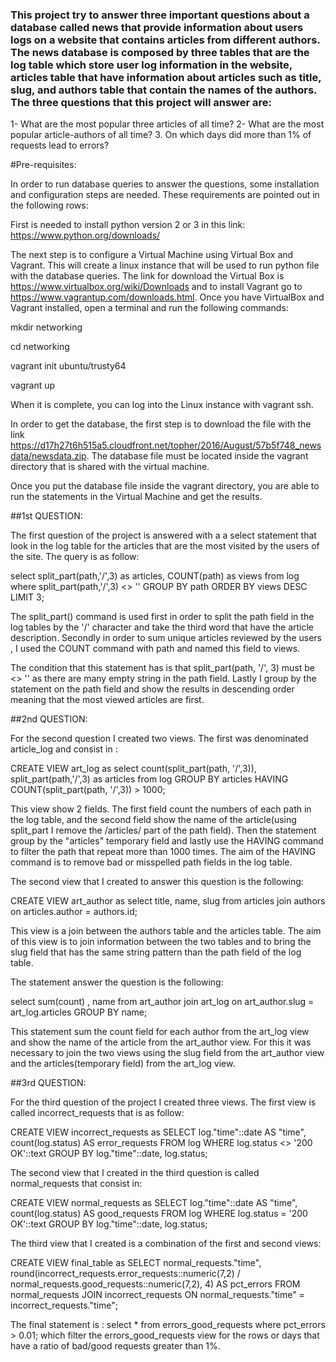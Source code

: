 ### This project try to answer three important questions about a database called news that provide information about users logs on a website that contains articles from different authors. The news database is composed by three tables that are the log table which store user log information in the website, articles table that have information about articles such as title, slug,  and authors table that contain the names of the authors. The three questions that this project will answer are: 

1- What are the most popular three articles of all time?
2- What are the most popular article-authors of all time?
3. On which days did more than 1% of requests lead to errors?

#Pre-requisites: 

In order to run database queries to answer the questions, some installation and configuration steps are needed. These requirements are pointed out in the following rows:

First is needed to install python version 2 or 3 in this link: https://www.python.org/downloads/

The next step is to configure a Virtual Machine using Virtual Box and Vagrant. This will create a linux instance that will be used to run python file with the database queries. The link for download the Virtual Box is https://www.virtualbox.org/wiki/Downloads and to install Vagrant go to https://www.vagrantup.com/downloads.html. Once you have VirtualBox and Vagrant installed, open a terminal and run the following commands:

mkdir networking 

cd networking 

vagrant init ubuntu/trusty64 

vagrant up 

When it is complete, you can log into the Linux instance with vagrant ssh.

In order to get the database, the first step is to download the file with the link https://d17h27t6h515a5.cloudfront.net/topher/2016/August/57b5f748_newsdata/newsdata.zip. The database file must be located inside the vagrant directory that is shared with the virtual machine.

Once you put the database file inside the vagrant directory, you are able to run the statements in the Virtual Machine and get the results.  

##1st QUESTION: 

The first question of the project is answered with a a select statement that look in the log table for the articles that are the most visited by the users of the site. The query is as follow: 

  select split_part(path,'/',3) as articles, COUNT(path) as views from log where split_part(path,'/',3) <> '' GROUP BY path ORDER BY views DESC LIMIT 3;

  The split_part() command is used first in order to split the path field in the log tables by the '/' character and take the third word  that have the article description. Secondly in order to sum unique articles reviewed by the users , I used the COUNT command with path and named this field to views. 

  The condition that this statement has is that split_part(path, '/', 3) must be <> '' as there are many empty string in the path field. Lastly I group by the statement on the path field and show the results in descending order meaning that the most viewed articles are first. 

##2nd QUESTION: 

For the second question I created two views. The first was denominated article_log and consist in : 

CREATE VIEW art_log as select count(split_part(path, '/',3)), 
    split_part(path,'/',3) as articles 
    from log 
    GROUP BY articles 
    HAVING COUNT(split_part(path, '/',3)) > 1000;
 
This view show 2 fields. The first field count the numbers of each path in the log table, and the second field show the name of the article(using split_part I remove the /articles/ part of the path field). Then the statement group by the "articles" temporary field and lastly use the HAVING command to filter the path that repeat more than 1000 times. The aim of the HAVING command is to remove bad or misspelled path fields in the log table.

The second view that I created to answer this question is the following:

CREATE VIEW art_author as select title, name, slug 
    from articles 
    join authors 
    on articles.author = authors.id;
    
This view is a join between the authors table and the articles table. The aim of this view is to join information between the two tables and to bring the slug field that has the same string pattern than the path field of the log table.


The statement answer the question is the following: 

select sum(count) , name from art_author join art_log on art_author.slug = art_log.articles GROUP BY name;

This statement sum the count field for each author from the art_log view and show the name of the article from the art_author view. For this it was necessary to join the two views using the slug field from the art_author view and the articles(temporary field) from the art_log view.


##3rd QUESTION: 

For the third question of the project I created three views. The first view is called incorrect_requests that is as follow: 

CREATE VIEW incorrect_requests as SELECT log."time"::date AS "time",
    count(log.status) AS error_requests
   FROM log
  WHERE log.status <> '200 OK'::text
  GROUP BY log."time"::date, log.status;

The second view that I created in the third question is called normal_requests that consist in:

CREATE VIEW normal_requests as SELECT log."time"::date AS "time",
    count(log.status) AS good_requests
   FROM log
  WHERE log.status = '200 OK'::text
  GROUP BY log."time"::date, log.status;


The third view that I created is a combination of the first and second views: 

CREATE VIEW final_table as SELECT normal_requests."time",
    round(incorrect_requests.error_requests::numeric(7,2) / normal_requests.good_requests::numeric(7,2), 4) AS pct_errors
   FROM normal_requests
     JOIN incorrect_requests ON normal_requests."time" = incorrect_requests."time";


The final statement is :  select * from errors_good_requests where pct_errors > 0.01;
which filter the errors_good_requests view for the rows or days that have a ratio of bad/good requests greater than 1%.



